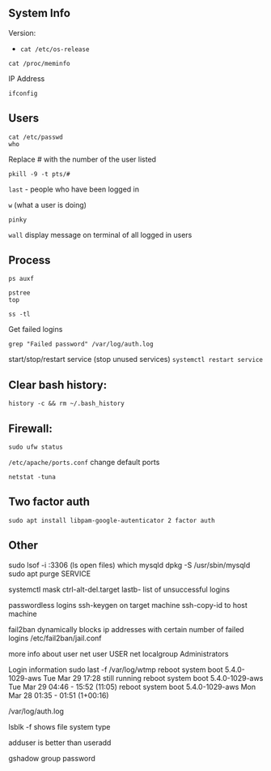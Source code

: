 ## System Info
Version:
- `cat /etc/os-release`

`cat /proc/meminfo`

IP Address
```
ifconfig
```

## Users
```
cat /etc/passwd
who
```

Replace # with the number of the user listed
```
pkill -9 -t pts/# 
```
`last` - people who have been logged in

`w` (what a user is doing)

`pinky`

`wall` display message on terminal of all logged in users

## Process
```
ps auxf
```
```
pstree
top
```

```
ss -tl
```

Get failed logins
```
grep "Failed password" /var/log/auth.log
```

start/stop/restart service (stop unused services)
`systemctl restart service`


## Clear bash history:
```
history -c && rm ~/.bash_history
```

## Firewall:
```
sudo ufw status
```

`/etc/apache/ports.conf` change default ports 

`netstat -tuna`

## Two factor auth
`sudo apt install libpam-google-autenticator 2 factor auth`


## Other
sudo lsof -i :3306 (ls open files)
which mysqld
dpkg -S /usr/sbin/mysqld
sudo apt purge SERVICE

systemctl mask ctrl-alt-del.target 
lastb- list of unsuccessful logins

passwordless logins
ssh-keygen on target machine
ssh-copy-id to host machine

fail2ban
dynamically blocks ip addresses with certain number of failed logins
/etc/fail2ban/jail.conf

more info about user
net user USER
net localgroup Administrators

Login information
sudo last -f /var/log/wtmp
reboot   system boot  5.4.0-1029-aws   Tue Mar 29 17:28   still running
reboot   system boot  5.4.0-1029-aws   Tue Mar 29 04:46 - 15:52  (11:05)
reboot   system boot  5.4.0-1029-aws   Mon Mar 28 01:35 - 01:51 (1+00:16)

/var/log/auth.log

 lsblk -f shows file system type

adduser is better than useradd

gshadow group password
